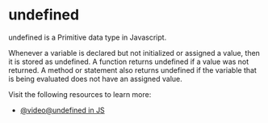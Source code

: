 # undefined

undefined is a Primitive data type in Javascript.

Whenever a variable is declared but not initialized or assigned a value, then it is stored as undefined. A function returns undefined if a value was not returned. A method or statement also returns undefined if the variable that is being evaluated does not have an assigned value.

Visit the following resources to learn more:

- [@video@undefined in JS](https://www.youtube.com/watch?v=B7iF6G3EyIk&list=PLlasXeu85E9cQ32gLCvAvr9vNaUccPVNP&index=8)
